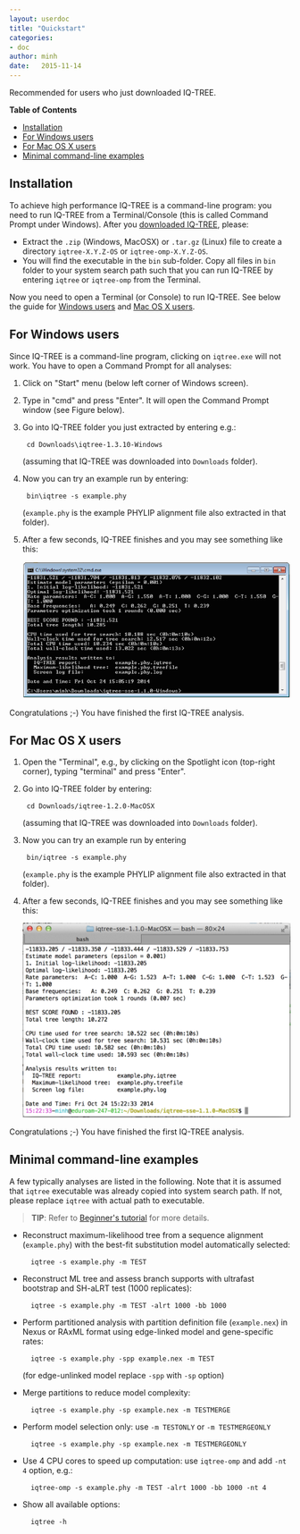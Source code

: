 ```yaml
---
layout: userdoc
title: "Quickstart"
categories:
- doc
author: minh
date:   2015-11-14
---
```

Recommended for users who just downloaded IQ-TREE.
<!--more-->

<!-- START doctoc generated TOC please keep comment here to allow auto update -->
<!-- DON'T EDIT THIS SECTION, INSTEAD RE-RUN doctoc TO UPDATE -->
**Table of Contents**

- [Installation](#installation)
- [For Windows users](#for-windows-users)
- [For Mac OS X users](#for-mac-os-x-users)
- [Minimal command-line examples](#minimal-command-line-examples)

<!-- END doctoc generated TOC please keep comment here to allow auto update -->


Installation
------------

To achieve high performance IQ-TREE is a command-line program: you need to run IQ-TREE from a Terminal/Console (this is called Command Prompt under Windows). After you [downloaded IQ-TREE](../../#download), please:

* Extract the `.zip` (Windows, MacOSX) or `.tar.gz` (Linux) file to create a directory `iqtree-X.Y.Z-OS` or `iqtree-omp-X.Y.Z-OS`.
* You will find the executable in the `bin` sub-folder. Copy all files in `bin` folder to your system search path such that you can run IQ-TREE by entering `iqtree` or `iqtree-omp` from the Terminal.

Now you need to open a Terminal (or Console) to run IQ-TREE. See below the guide for [Windows users](#for-windows-users) and [Mac OS X users](#for-mac-os-x-users).


For Windows users
-----------------

Since IQ-TREE is a command-line program, clicking on `iqtree.exe` will not work. You have to open a Command Prompt for all analyses:

1. Click on "Start" menu (below left corner of Windows screen).
2. Type in "cmd" and press "Enter". It will open the Command Prompt window (see Figure below).
3. Go into IQ-TREE folder you just extracted by entering e.g.:

        cd Downloads\iqtree-1.3.10-Windows
        
    (assuming that IQ-TREE was downloaded into `Downloads` folder).
4. Now you can try an example run by entering:

        bin\iqtree -s example.phy
        
    (`example.phy` is the example PHYLIP alignment file also extracted in that folder).
5. After a few seconds, IQ-TREE finishes and you may see something like this:

    ![Windows command prompt](../../assets/img/doc/win-cmd2.png)

Congratulations ;-) You have finished the first IQ-TREE analysis.


For Mac OS X users
------------------

1. Open the "Terminal", e.g., by clicking on the Spotlight icon (top-right corner), typing "terminal" and press "Enter".
2. Go into IQ-TREE folder by entering:

        cd Downloads/iqtree-1.2.0-MacOSX

    (assuming that IQ-TREE was downloaded into `Downloads` folder).
3. Now you can try an example run by entering 

        bin/iqtree -s example.phy

    (`example.phy` is the example PHYLIP alignment file also extracted in that folder).
4. After a few seconds, IQ-TREE finishes and you may see something like this:

    ![Mac terminal](../../assets/img/doc/mac-cmd2.png)

Congratulations ;-) You have finished the first IQ-TREE analysis.



Minimal command-line examples
-----------------------------

A few typically analyses are listed in the following. Note that it is assumed that `iqtree` executable was already copied into system search path. If not, please replace `iqtree` with actual path to executable.

>**TIP**: Refer to [Beginner's tutorial](../Tutorial) for more details.

* Reconstruct maximum-likelihood tree from a sequence alignment (`example.phy`)
   with the best-fit substitution model automatically selected:

        iqtree -s example.phy -m TEST

* Reconstruct ML tree and assess branch supports with ultrafast bootstrap
   and SH-aLRT test (1000 replicates):

        iqtree -s example.phy -m TEST -alrt 1000 -bb 1000

* Perform partitioned analysis with partition definition file (`example.nex`)
   in Nexus or RAxML format using edge-linked model and gene-specific rates:

        iqtree -s example.phy -spp example.nex -m TEST

    (for edge-unlinked model replace `-spp` with `-sp` option)

* Merge partitions to reduce model complexity:

        iqtree -s example.phy -sp example.nex -m TESTMERGE

* Perform model selection only: use `-m TESTONLY` or `-m TESTMERGEONLY`

        iqtree -s example.phy -sp example.nex -m TESTMERGEONLY

* Use 4 CPU cores to speed up computation: use `iqtree-omp` and add `-nt 4` option, e.g.:

        iqtree-omp -s example.phy -m TEST -alrt 1000 -bb 1000 -nt 4

* Show all available options: 

        iqtree -h
        
